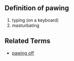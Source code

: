 ## Definition of pawing

1. typing (on a keyboard)
2. masturbating

## Related Terms

- [pawing off](./pawing%20off)
